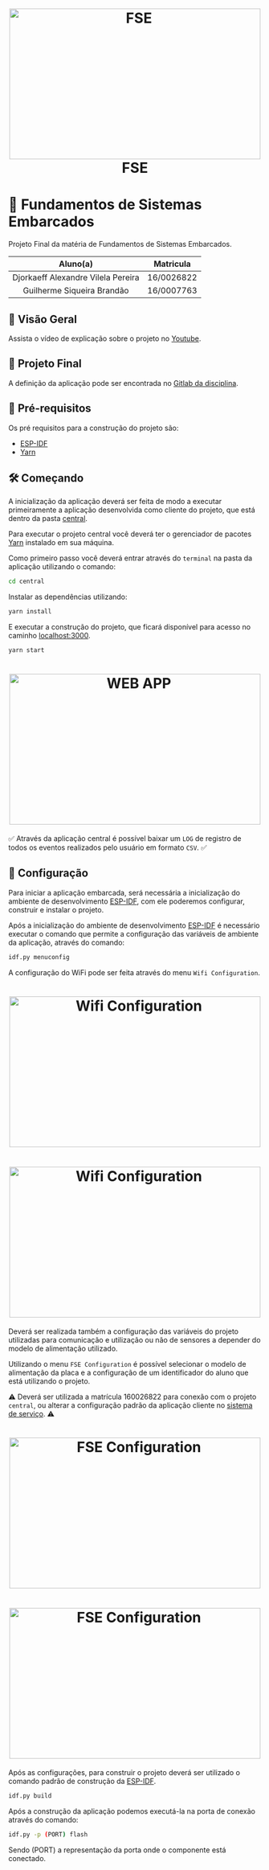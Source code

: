<h1 align="center">
  <img alt="FSE" src="https://i.imgur.com/3Q8FJri.jpg" width="500" height="300" />
  <br>
  FSE
</h1>

# 🔋 Fundamentos de Sistemas Embarcados

Projeto Final da matéria de Fundamentos de Sistemas Embarcados.

| Aluno(a) | Matricula |
| :--: | :--: |
| Djorkaeff Alexandre Vilela Pereira | 16/0026822 |
| Guilherme Siqueira Brandão | 16/0007763 |

## 🎥 Visão Geral

Assista o vídeo de explicação sobre o projeto no [Youtube](https://youtu.be/_CUdlJEPX1c).

## 🏁 Projeto Final

A definição da aplicação pode ser encontrada no [Gitlab da disciplina](https://gitlab.com/fse_fga/projetos_2020_2/trabalho-final-2020-2).

## 🚀 Pré-requisitos 

Os pré requisitos para a construção do projeto são:

- [ESP-IDF](https://docs.espressif.com/projects/esp-idf/en/latest/esp32/)
- [Yarn](https://yarnpkg.com)

## 🛠 Começando

A inicialização da aplicação deverá ser feita de modo a executar primeiramente a aplicação desenvolvida como cliente do projeto, que está dentro da pasta [central](https://github.com/djorkaeffalexandre/FSE_PROJETO_FINAL/tree/main/central).

Para executar o projeto central você deverá ter o gerenciador de pacotes [Yarn](https://yarnpkg.com) instalado em sua máquina.

Como primeiro passo você deverá entrar através do `terminal` na pasta da aplicação utilizando o comando:
```sh
cd central
```
Instalar as dependências utilizando:
```sh
yarn install
```
E executar a construção do projeto, que ficará disponível para acesso no caminho [localhost:3000](localhost:3000).
```sh
yarn start
```

<h1 align="center">
  <img alt="WEB APP" src="https://i.imgur.com/84tGddW.png" width="500" height="300" />
</h1>

✅ Através da aplicação central é possível baixar um `LOG` de registro de todos os eventos realizados pelo usuário em formato `CSV`. ✅

## 📝 Configuração

Para iniciar a aplicação embarcada, será necessária a inicialização do ambiente de desenvolvimento [ESP-IDF](https://docs.espressif.com/projects/esp-idf/en/latest/esp32/), com ele poderemos configurar, construir e instalar o projeto.

Após a inicialização do ambiente de desenvolvimento [ESP-IDF](https://docs.espressif.com/projects/esp-idf/en/latest/esp32/) é necessário executar o comando que permite a configuração das variáveis de ambiente da aplicação, através do comando:
```sh
idf.py menuconfig
```

A configuração do WiFi pode ser feita através do menu `Wifi Configuration`.

<h1 align="center">
  <img alt="Wifi Configuration" src="https://i.imgur.com/1KCyZJq.png" width="500" height="300" />
</h1>

<h1 align="center">
  <img alt="Wifi Configuration" src="https://i.imgur.com/4hpQbSS.png" width="500" height="300" />
</h1>

Deverá ser realizada também a configuração das variáveis do projeto utilizadas para comunicação e utilização ou não de sensores a depender do modelo de alimentação utilizado.

Utilizando o menu `FSE Configuration` é possível selecionar o modelo de alimentação da placa e a configuração de um identificador do aluno que está utilizando o projeto.

:warning: Deverá ser utilizada a matrícula 160026822 para conexão com o projeto `central`, ou alterar a configuração padrão da aplicação cliente no [sistema de serviço](https://github.com/djorkaeffalexandre/FSE_PROJETO_FINAL/blob/main/central/src/Server.js#L3). :warning:

<h1 align="center">
  <img alt="FSE Configuration" src="https://i.imgur.com/xn14lpS.png" width="500" height="300" />
</h1>

<h1 align="center">
  <img alt="FSE Configuration" src="https://i.imgur.com/vvXfUFN.png" width="500" height="300" />
</h1>

Após as configurações, para construir o projeto deverá ser utilizado o comando padrão de construção da [ESP-IDF](https://docs.espressif.com/projects/esp-idf/en/latest/esp32/).
```sh
idf.py build
```

Após a construção da aplicação podemos executá-la na porta de conexão através do comando:
```sh
idf.py -p (PORT) flash
```

Sendo (PORT) a representação da porta onde o componente está conectado.
